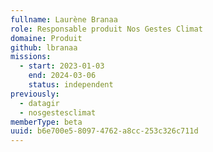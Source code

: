 ```yaml
---
fullname: Laurène Branaa
role: Responsable produit Nos Gestes Climat
domaine: Produit
github: lbranaa
missions:
  - start: 2023-01-03
    end: 2024-03-06
    status: independent
previously:
  - datagir
  - nosgestesclimat
memberType: beta
uuid: b6e700e5-8097-4762-a8cc-253c326c711d
---
```

